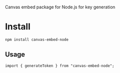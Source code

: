 Canvas embed package for Node.js for key generation

# Install

```
npm install canvas-embed-node
```

## Usage

```
import { generateToken } from "canvas-embed-node";
```